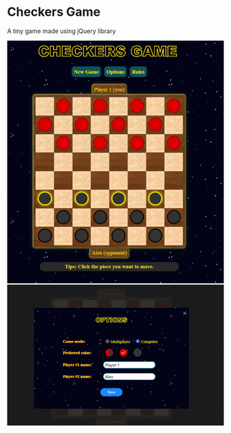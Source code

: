 # Checkers Game
A tiny game made using jQuery library

<img src='https://github.com/andreas95/Checkers-Game/blob/main/Checkers%20Game/screenshot1.PNG?raw=true'/>

<img src='https://github.com/andreas95/Checkers-Game/blob/main/Checkers%20Game/screenshot2.PNG?raw=true'/>
